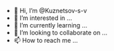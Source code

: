 - 👋 Hi, I’m @Kuznetsov-s-v
- 👀 I’m interested in ...
- 🌱 I’m currently learning ...
- 💞️ I’m looking to collaborate on ...
- 📫 How to reach me ...

<!---
Kuznetsov-s-v/Kuznetsov-s-v is a ✨ special ✨ repository because its `README.md` (this file) appears on your GitHub profile.
You can click the Preview link to take a look at your changes.
--->
